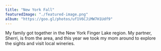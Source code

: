 ```yaml
---
title: "New York Fall"
featuredImage: "./featured-image.png"
album: "https://goo.gl/photos/uf1V6CJiMW7H1Udf9"
---
```

My family got together in the New York Finger Lake region.
My partner, Sherri, is from the area, and this year we took my mom around to explore the sights and visit local wineries.

